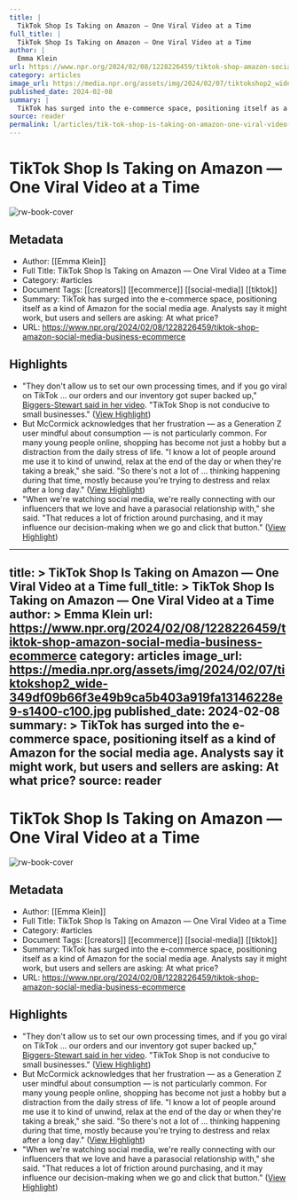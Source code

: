 ```yaml
---
title: |
  TikTok Shop Is Taking on Amazon — One Viral Video at a Time
full_title: |
  TikTok Shop Is Taking on Amazon — One Viral Video at a Time
author: |
  Emma Klein
url: https://www.npr.org/2024/02/08/1228226459/tiktok-shop-amazon-social-media-business-ecommerce
category: articles
image_url: https://media.npr.org/assets/img/2024/02/07/tiktokshop2_wide-349df09b66f3e49b9ca5b403a919fa13146228e9-s1400-c100.jpg
published_date: 2024-02-08
summary: |
  TikTok has surged into the e-commerce space, positioning itself as a kind of Amazon for the social media age. Analysts say it might work, but users and sellers are asking: At what price?
source: reader
permalink: l/articles/tik-tok-shop-is-taking-on-amazon-one-viral-video-at-a-time
---
```

# TikTok Shop Is Taking on Amazon — One Viral Video at a Time

![rw-book-cover](https://media.npr.org/assets/img/2024/02/07/tiktokshop2_wide-349df09b66f3e49b9ca5b403a919fa13146228e9-s1400-c100.jpg)

## Metadata
- Author: [[Emma Klein]]
- Full Title: TikTok Shop Is Taking on Amazon — One Viral Video at a Time
- Category: #articles
- Document Tags: [[creators]] [[ecommerce]] [[social-media]] [[tiktok]] 
- Summary: TikTok has surged into the e-commerce space, positioning itself as a kind of Amazon for the social media age. Analysts say it might work, but users and sellers are asking: At what price?
- URL: https://www.npr.org/2024/02/08/1228226459/tiktok-shop-amazon-social-media-business-ecommerce

## Highlights
- "They don't allow us to set our own processing times, and if you go viral on TikTok ... our orders and our inventory got super backed up," [Biggers-Stewart said in her video](https://www.tiktok.com/@thebiggersthebetter/video/7294354427568213291). "TikTok Shop is not conducive to small businesses." ([View Highlight](https://read.readwise.io/read/01hs1j6ek95agh9jfkr8dhz2ry))
- But McCormick acknowledges that her frustration — as a Generation Z user mindful about consumption — is not particularly common. For many young people online, shopping has become not just a hobby but a distraction from the daily stress of life.
  "I know a lot of people around me use it to kind of unwind, relax at the end of the day or when they're taking a break," she said. "So there's not a lot of ... thinking happening during that time, mostly because you're trying to destress and relax after a long day." ([View Highlight](https://read.readwise.io/read/01hs1j8mep63r5a053t5svqjd7))
- "When we're watching social media, we're really connecting with our influencers that we love and have a parasocial relationship with," she said.
  "That reduces a lot of friction around purchasing, and it may influence our decision-making when we go and click that button." ([View Highlight](https://read.readwise.io/read/01hs1j9f1kbjrqr82mwg746mnq))


---
title: >
  TikTok Shop Is Taking on Amazon — One Viral Video at a Time
full_title: >
  TikTok Shop Is Taking on Amazon — One Viral Video at a Time
author: >
  Emma Klein
url: https://www.npr.org/2024/02/08/1228226459/tiktok-shop-amazon-social-media-business-ecommerce
category: articles
image_url: https://media.npr.org/assets/img/2024/02/07/tiktokshop2_wide-349df09b66f3e49b9ca5b403a919fa13146228e9-s1400-c100.jpg
published_date: 2024-02-08
summary: >
  TikTok has surged into the e-commerce space, positioning itself as a kind of Amazon for the social media age. Analysts say it might work, but users and sellers are asking: At what price?
source: reader
---
# TikTok Shop Is Taking on Amazon — One Viral Video at a Time

![rw-book-cover](https://media.npr.org/assets/img/2024/02/07/tiktokshop2_wide-349df09b66f3e49b9ca5b403a919fa13146228e9-s1400-c100.jpg)

## Metadata
- Author: [[Emma Klein]]
- Full Title: TikTok Shop Is Taking on Amazon — One Viral Video at a Time
- Category: #articles
- Document Tags: [[creators]] [[ecommerce]] [[social-media]] [[tiktok]] 
- Summary: TikTok has surged into the e-commerce space, positioning itself as a kind of Amazon for the social media age. Analysts say it might work, but users and sellers are asking: At what price?
- URL: https://www.npr.org/2024/02/08/1228226459/tiktok-shop-amazon-social-media-business-ecommerce

## Highlights
- "They don't allow us to set our own processing times, and if you go viral on TikTok ... our orders and our inventory got super backed up," [Biggers-Stewart said in her video](https://www.tiktok.com/@thebiggersthebetter/video/7294354427568213291). "TikTok Shop is not conducive to small businesses." ([View Highlight](https://read.readwise.io/read/01hs1j6ek95agh9jfkr8dhz2ry))
- But McCormick acknowledges that her frustration — as a Generation Z user mindful about consumption — is not particularly common. For many young people online, shopping has become not just a hobby but a distraction from the daily stress of life.
  "I know a lot of people around me use it to kind of unwind, relax at the end of the day or when they're taking a break," she said. "So there's not a lot of ... thinking happening during that time, mostly because you're trying to destress and relax after a long day." ([View Highlight](https://read.readwise.io/read/01hs1j8mep63r5a053t5svqjd7))
- "When we're watching social media, we're really connecting with our influencers that we love and have a parasocial relationship with," she said.
  "That reduces a lot of friction around purchasing, and it may influence our decision-making when we go and click that button." ([View Highlight](https://read.readwise.io/read/01hs1j9f1kbjrqr82mwg746mnq))


